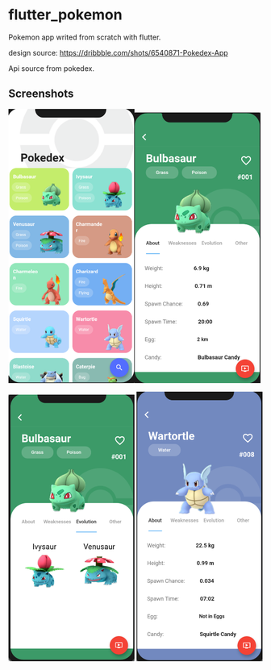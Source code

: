 # flutter_pokemon

Pokemon app writed from scratch with flutter.

design source: https://dribbble.com/shots/6540871-Pokedex-App

Api source from pokedex.


## Screenshots
<img src="ss/ss1.png" width="250"><img src="ss/ss2.png" width="250">

<img src="ss/ss3.png" width="250">   <img src="ss/ss4.png" width="250">
